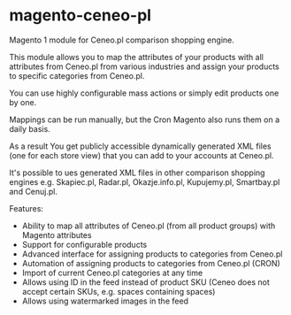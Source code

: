 # magento-ceneo-pl
Magento 1 module for Ceneo.pl comparison shopping engine.

This module allows you to map the attributes of your products with all attributes from Ceneo.pl from various industries and assign your products to specific categories from Ceneo.pl.

You can use highly configurable mass actions or simply edit products one by one.

Mappings can be run manually, but the Cron Magento also runs them on a daily basis.

As a result You get publicly accessible dynamically generated XML files (one for each store view) that you can add to your accounts at Ceneo.pl.

It's possible to ues generated XML files in other comparison shopping engines e.g. Skapiec.pl, Radar.pl, Okazje.info.pl, Kupujemy.pl, Smartbay.pl and Cenuj.pl.

Features:
* Ability to map all attributes of Ceneo.pl (from all product groups) with Magento attributes
* Support for configurable products
* Advanced interface for assigning products to categories from Ceneo.pl
* Automation of assigning products to categories from Ceneo.pl (CRON)
* Import of current Ceneo.pl categories at any time
* Allows using ID in the feed instead of product SKU (Ceneo does not accept certain SKUs, e.g. spaces containing spaces)
* Allows using watermarked images in the feed